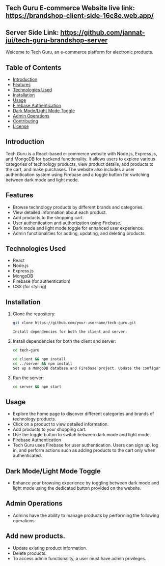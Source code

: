 ## Tech Guru E-commerce Website live link: https://brandshop-client-side-16c8e.web.app/

## Server Side Link: https://github.com/jannat-jui/tech-guru-brandshop-server
Welcome to Tech Guru, an e-commerce platform for electronic products.

## Table of Contents
- [Introduction](#introduction)
- [Features](#features)
- [Technologies Used](#technologies-used)
- [Installation](#installation)
- [Usage](#usage)
- [Firebase Authentication](#firebase-authentication)
- [Dark Mode/Light Mode Toggle](#dark-mode-light-mode-toggle)
- [Admin Operations](#admin-operations)
- [Contributing](#contributing)
- [License](#license)

## Introduction

Tech Guru is a React-based e-commerce website with Node.js, Express.js, and MongoDB for backend functionality. It allows users to explore various categories of technology products, view product details, add products to the cart, and make purchases. The website also includes a user authentication system using Firebase and a toggle button for switching between dark mode and light mode.

## Features

- Browse technology products by different brands and categories.
- View detailed information about each product.
- Add products to the shopping cart.
- User authentication and authorization using Firebase.
- Dark mode and light mode toggle for enhanced user experience.
- Admin functionalities for adding, updating, and deleting products.

## Technologies Used

- React
- Node.js
- Express.js
- MongoDB
- Firebase (for authentication)
- CSS (for styling)

## Installation

1. Clone the repository:
   ```bash
   git clone https://github.com/your-username/tech-guru.git

   Install dependencies for both the client and server:

2. Install dependencies for both the client and server:
   ```bash
   cd tech-guru

   cd client && npm install
   cd ../server && npm install
   Set up a MongoDB database and Firebase project. Update the configuration files with your credentials.


3. Run the server:
   ```bash
   cd server && npm start

## Usage

- Explore the home page to discover different categories and brands of technology products.
- Click on a product to view detailed information.
- Add products to your shopping cart.
- Use the toggle button to switch between dark mode and light mode.
- Firebase Authentication
- Tech Guru uses Firebase for user authentication. Users can sign up, log in, and perform actions such as adding products to the cart only when authenticated.

## Dark Mode/Light Mode Toggle

- Enhance your browsing experience by toggling between dark mode and light mode using the dedicated button provided on the website.

## Admin Operations
- Admins have the ability to manage products by performing the following operations:

## Add new products.
- Update existing product information.
- Delete products.
- To access admin functionality, a user must have admin privileges.

